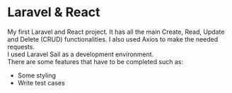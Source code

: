 # Laravel & React

My first Laravel and React project. It has all the main Create, Read, Update and Delete (CRUD) functionalities. I also used Axios to make the needed requests. <br>
I used Laravel Sail as a development environment. <br>
There are some features that have to be completed such as:<br>

-   Some styling
-   Write test cases

